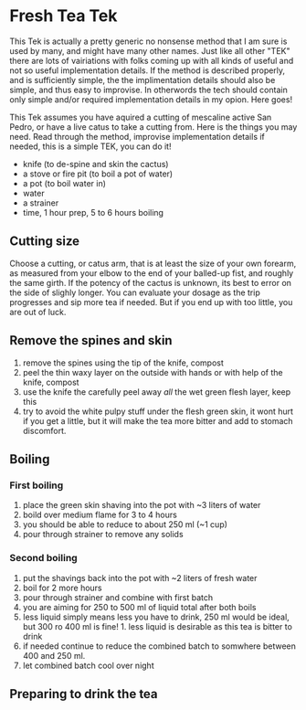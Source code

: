 # Fresh Tea Tek

This Tek is actually a pretty generic no nonsense method that I am sure is used by many, and might have many other names. Just like all other "TEK" there are lots of vairiations with folks coming up with all kinds of useful and not so useful implementation details. If the method is described properly, and is sufficiently simple, the the implimentation details should also be simple, and thus easy to improvise. In otherwords the tech should contain only simple and/or required implementation details in my opion. Here goes!  

This Tek assumes you have aquired a cutting of mescaline active San Pedro, or have a live catus to take a cutting from.  Here is the things you may need. Read through the method, improvise implementation details if needed, this is a simple TEK, you can do it!

* knife (to de-spine and skin the cactus)
* a stove or fire pit (to boil a pot of water)
* a pot (to boil water in)
* water 
* a strainer
* time, 1 hour prep, 5 to 6 hours boiling

## Cutting size

Choose a cutting, or catus arm, that is at least the size of your own forearm, as measured from your elbow to the end of your balled-up fist, and roughly the same girth. If the potency of the cactus is unknown, its best to error on the side of slighly longer.  You can evaluate your dosage as the trip progresses and sip more tea if needed. But if you end up with too little, you are out of luck. 

## Remove the spines and skin

1. remove the spines using the tip of the knife, compost
1. peel the thin waxy layer on the outside with hands or with help of the knife, compost
1. use the knife the carefully peel away _all_ the wet green flesh layer, keep this
1. try to avoid the white pulpy stuff under the flesh green skin, it wont hurt if you get a little, but it will make the tea more bitter and add to stomach discomfort. 

## Boiling

### First boiling

1. place the green skin shaving into the pot with ~3 liters of water
1. boild over medium flame for 3 to 4 hours
  1. you should be able to reduce to about 250 ml (~1 cup) 
1. pour through strainer to remove any solids

### Second boiling

1. put the shavings back into the pot with ~2 liters of fresh water
1. boil for 2 more hours
1. pour through strainer and combine with first batch
1. you are aiming for 250 to 500 ml of liquid total after both boils
  1. less liquid simply means less you have to drink, 250 ml would be ideal, but 300 ro 400 ml is fine!
    1. less liquid is desirable as this tea is bitter to drink
1. if needed continue to reduce the combined batch to somwhere between 400 and 250 ml. 
1. let combined batch cool over night

## Preparing to drink the tea


   
   
   
   
    
    


